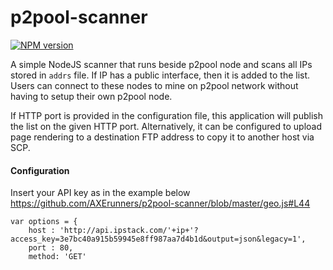 p2pool-scanner
==============
[![NPM version](https://img.shields.io/npm/v/@axerunners/p2pool-scanner.svg)](https://npmjs.org/package/@axerunners/p2pool-scanner)

A simple NodeJS scanner that runs beside p2pool node and scans all IPs stored in `addrs` file. If IP has a public interface, then it is added to the list.  Users can connect to these nodes to mine on p2pool network without having to setup their own p2pool node.

If HTTP port is provided in the configuration file, this application will publish the list on the given HTTP port.  Alternatively, it can be configured to upload page rendering to a destination FTP address to copy it to another host via SCP.

#### Configuration

Insert your API key as in the example below https://github.com/AXErunners/p2pool-scanner/blob/master/geo.js#L44
```
var options = {
    host : 'http://api.ipstack.com/'+ip+'?access_key=3e7bc40a915b59945e8ff987aa7d4b1d&output=json&legacy=1',
    port : 80,
    method: 'GET'
```
